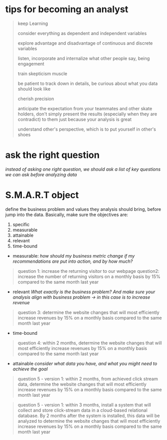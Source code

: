 

# tips for becoming an analyst

>keep Learning
>
>consider everything as dependent and independent variables
>
>explore advantage and disadvantage of continuous and discrete variables
>
>listen, incorporate and internalize what other people say, being engagement
>
>train skepticism muscle
>
>be patient to track down in details, be curious about what you data should look like
>
>cherish precision
>
>anticipate the expectation from your teammates and other skate holders, don't simply present the results (especially when they are contradict) to them just because your analysis is great
>
>understand other's perspective, which is to put yourself in other's shoes




# ask the right question

*instead of asking one right question, we should ask a list of key questions we can ask before analyzing data*





# S.M.A.R.T object

define the business problem and values they analysis should bring, before jump into the data. Basically, make sure the objectives are:

 1. specific
 2. measurable
 3. attainable
 4. relevant
 5. time-bound 


* measurable:
*how should my business metric change if my recommendations are put into action, and by how much?*


>question 1: increase the returning visitor to our webpage
>question2: increase the number of returning visitors on a monthly basis by 15% compared to the same month last year


* relevant
*What exactly is the business problem? And make sure your analysis align with business problem -> in this case is to increase revenue*

>question 3: determine the website changes that will most efficiently increase revenues by 15% on a monthly basis compared to the same month last year


* time-bound

>question 4: within 2 months, determine the website changes that will most efficiently increase revenues by 15% on a monthly basis compared to the same month last year


* attainable
*consider what data you have, and what you might need to achieve the goal*

>question 5 - version 1: within 2 months, from achieved click stream data, determine the website changes that will most efficiently increase revenues by 15% on a monthly basis compared to the same month last year

>question 5 - version 1: within 3 months, install a system that will collect and store click-stream data in a cloud-based relational database. By 2 months after the system is installed, this data will be analyzed to determine the website changes that will most efficiently increase revenues by 15% on a monthly basis compared to the same month last year
